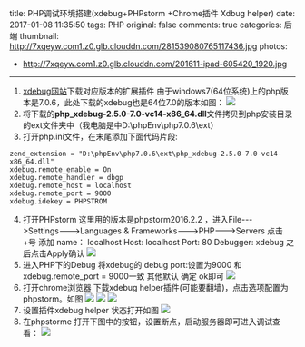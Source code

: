 title: PHP调试环境搭建(xdebug+PHPstorm +Chrome插件 Xdbug helper)
date: 2017-01-08 11:35:50
tags: PHP
original: false
comments: true
categories: 后端
thumbnail: http://7xqeyw.com1.z0.glb.clouddn.com/281539080765117436.jpg
photos:
 - http://7xqeyw.com1.z0.glb.clouddn.com/201611-ipad-605420_1920.jpg
---
1. [xdebug网站](https://xdebug.org/download.php)下载对应版本的扩展插件
由于windows7(64位系统)上的php版本是7.0.6，此处下载的xdebug也是64位7.0的版本如图：
![](http://7xqeyw.com1.z0.glb.clouddn.com/xdebug_dll_down.png)
2. 将下载的**php_xdebug-2.5.0-7.0-vc14-x86_64.dll**文件拷贝到php安装目录的ext文件夹中（我电脑是中D:\phpEnv\php7.0.6\ext）
3. 打开php.ini文件，在末尾添加下面代码片段:

```
zend_extension = "D:\phpEnv\php7.0.6\ext\php_xdebug-2.5.0-7.0-vc14-x86_64.dll"
xdebug.remote_enable = On
xdebug.remote_handler = dbgp
xdebug.remote_host = localhost
xdebug.remote_port = 9000
xdebug.idekey = PHPSTROM
```
<!-- more -->
4. 打开PHPstorm 这里用的版本是phpstorm2016.2.2 ，进入File--->Settings--->Languages & Frameworks--->PHP--->Servers 点击+号 添加 name： localhost
Host:  localhost Port: 80 Debugger: xdebug 之后点击Apply确认
![](./phpstorm_php_server.png)
5. 进入PHP下的Debug 将xdebug的 debug port:设置为9000 和 xdebug.remote_port = 9000一致 其他默认 确定 ok即可
![](./phpstorm_php_server.png)
6. 打开chrome浏览器 下载xdebug helper插件(可能要翻墙)，点击选项配置为phpstorm。如图
![](./chrome_xdebug_helper_install.png)
![](./chrome_xdebug_helper_conf1.png)
![](./chrome_xdebug_helper_conf2.png)
7. 设置插件xdebug helper 状态打开如图
![](./chrome_xdbughelper_able.png)
8. 在phpstorme 打开下图中的按钮，设置断点，启动服务器即可进入调试查看：
![](./php_debug.png)